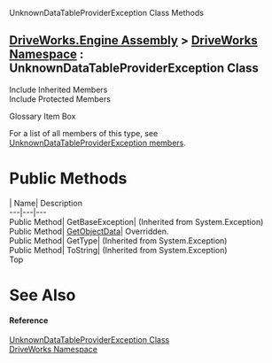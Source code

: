 UnknownDataTableProviderException Class Methods   
  
[DriveWorks.Engine Assembly](topic2156.md) > [DriveWorks Namespace](topic2159.md) : UnknownDataTableProviderException Class  
---  
  
Include Inherited Members    
Include Protected Members    


Glossary Item Box

For a list of all members of this type, see [UnknownDataTableProviderException members](topic5760.md).

# Public Methods

| Name| Description  
---|---|---  
Public Method| GetBaseException|  (Inherited from System.Exception)  
Public Method| [GetObjectData](topic5769.md)| Overridden.   
Public Method| GetType|  (Inherited from System.Exception)  
Public Method| ToString|  (Inherited from System.Exception)  
Top

# See Also

#### Reference

[UnknownDataTableProviderException Class](topic5759.md)   
[DriveWorks Namespace](topic2159.md)


